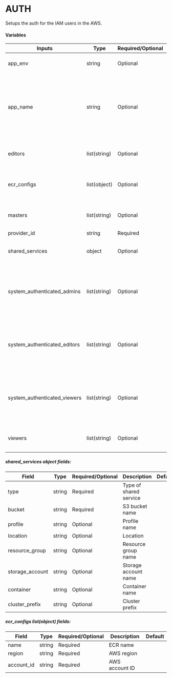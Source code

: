 # AUTH

Setups the auth for the IAM users in the AWS.

#### Variables

| Inputs                           | Type         | Required/Optional | Description                                                                                                                                         | Default      |
|----------------------------------|--------------|-------------------|-----------------------------------------------------------------------------------------------------------------------------------------------------|--------------|
| app_env                          | string       | Optional          | Application deployment environment.                                                                                                                 | `""`         |
| app_name                         | string       | Optional          | This is the name for the project. This name is also used to namespace all the other resources created by this module.                                | `""`         |
| editors                          | list(string) | Optional          | List of IAM users who get Editor access to the Cluster                                                                                              | `[]`         |
| ecr_configs                      | list(object) | Optional          | List of ECR (Elastic Container Registry) configurations.                                                                                            | `[]`         |
| masters                          | list(string) | Optional          | List of IAM users who get Admin access to the Cluster                                                                                               | `[]`         |
| provider_id                      | string       | Required          | Profile name                                                                                                                                        |              |
| shared_services                  | object       | Optional          | Configuration object for shared services.                                                                                                           |              |
| system_authenticated_admins      | list(string) | Optional          | List of IAM users who get Authentication access to the Cluster and Admin access on any namespace                                                    | `[]`         |
| system_authenticated_editors     | list(string) | Optional          | List of IAM users who get Authentication access to the Cluster and Editor access on any namespace                                                   | `[]`         |
| system_authenticated_viewers     | list(string) | Optional          | List of IAM users who get Authentication access to the Cluster and Viewer access on any namespace                                                   | `[]`         |
| viewers                          | list(string) | Optional          | List of IAM users who get Viewer access to the Cluster                                                                                              | `[]`         |

##### shared_services object fields:

| Field               | Type     | Required/Optional | Description            | Default |
|---------------------|----------|-------------------|------------------------|---------|
| type                | string   | Required          | Type of shared service |         |
| bucket              | string   | Required          | S3 bucket name         |         |
| profile             | string   | Optional          | Profile name           |         |
| location            | string   | Optional          | Location               |         |
| resource_group      | string   | Optional          | Resource group name    |         |
| storage_account     | string   | Optional          | Storage account name   |         |
| container           | string   | Optional          | Container name         |         |
| cluster_prefix      | string   | Optional          | Cluster prefix         |         |

##### ecr_configs list(object) fields:

| Field               | Type     | Required/Optional | Description      | Default |
|---------------------|----------|-------------------|------------------|---------|
| name                | string   | Required          | ECR name         |         |
| region              | string   | Required          | AWS region       |         |
| account_id          | string   | Required          | AWS account ID   |         |
